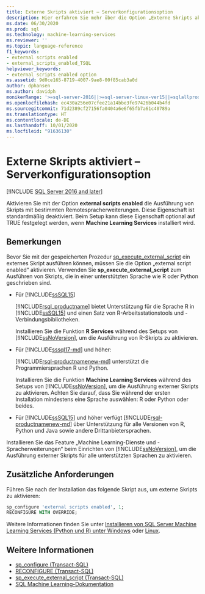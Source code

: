 ```yaml
---
title: Externe Skripts aktiviert – Serverkonfigurationsoption
description: Hier erfahren Sie mehr über die Option „Externe Skripts aktiviert“ in SQL Server. Wenn Sie die Option aktiviert haben, können Sie externe Skripts in unterstützten Sprachen wie R oder Python ausführen.
ms.date: 06/30/2020
ms.prod: sql
ms.technology: machine-learning-services
ms.reviewer: ''
ms.topic: language-reference
f1_keywords:
- external scripts enabled
- external_scripts_enabled_TSQL
helpviewer_keywords:
- external scripts enabled option
ms.assetid: 9d0ce165-8719-4007-9ae8-00f85cab3a0d
author: dphansen
ms.author: davidph
monikerRange: '>=sql-server-2016||>=sql-server-linux-ver15||=sqlallproducts-allversions'
ms.openlocfilehash: ec430a256e07cfee21a14bbe3fe97426b044b4fd
ms.sourcegitcommit: 71d2389cf27156fa0404a6e6f65fb7a61c40789a
ms.translationtype: HT
ms.contentlocale: de-DE
ms.lasthandoff: 10/01/2020
ms.locfileid: "91636130"
---
```

# <a name="external-scripts-enabled-server-configuration-option"></a>Externe Skripts aktiviert – Serverkonfigurationsoption
[!INCLUDE [SQL Server 2016 and later](../../includes/applies-to-version/sqlserver2016.md)]

Aktivieren Sie mit der Option **external scripts enabled** die Ausführung von Skripts mit bestimmten Remotespracherweiterungen. Diese Eigenschaft ist standardmäßig deaktiviert. Beim Setup kann diese Eigenschaft optional auf TRUE festgelegt werden, wenn **Machine Learning Services** installiert wird.

## <a name="remarks"></a>Bemerkungen

Bevor Sie mit der gespeicherten Prozedur [sp_execute_external_script](../../relational-databases/system-stored-procedures/sp-execute-external-script-transact-sql.md) ein externes Skript ausführen können, müssen Sie die Option „external script enabled“ aktivieren. Verwenden Sie **sp_execute_external_script** zum Ausführen von Skripts, die in einer unterstützten Sprache wie R oder Python geschrieben sind. 

+ Für [!INCLUDE[ssSQL15](../../includes/sssql15-md.md)]

    [!INCLUDE[rsql_productname](../../includes/rsql-productname-md.md)] bietet Unterstützung für die Sprache R in [!INCLUDE[ssSQL15](../../includes/sssql15-md.md)] und einen Satz von R-Arbeitsstationstools und -Verbindungsbibliotheken.

    Installieren Sie die Funktion **R Services** während des Setups von [!INCLUDE[ssNoVersion](../../includes/ssnoversion-md.md)], um die Ausführung von R-Skripts zu aktivieren.

+ Für [!INCLUDE[sssql17-md](../../includes/sssql17-md.md)] und höher:

    [!INCLUDE[rsql-productnamenew-md](../../includes/rsql-productnamenew-md.md)] unterstützt die Programmiersprachen R und Python.

    Installieren Sie die Funktion **Machine Learning Services** während des Setups von [!INCLUDE[ssNoVersion](../../includes/ssnoversion-md.md)], um die Ausführung externer Skripts zu aktivieren. Achten Sie darauf, dass Sie während der ersten Installation mindestens eine Sprache auswählen: R oder Python oder beides.
    
+ Für [!INCLUDE[ssSQL15](../../includes/sssqlv15-md.md)] und höher verfügt [!INCLUDE[rsql-productnamenew-md](../../includes/rsql-productnamenew-md.md)] über Unterstützung für alle Versionen von R, Python und Java sowie andere Drittanbietersprachen.

Installieren Sie das Feature „Machine Learning-Dienste und -Spracherweiterungen“ beim Einrichten von [!INCLUDE[ssNoVersion](../../includes/ssnoversion-md.md)], um die Ausführung externer Skripts für alle unterstützten Sprachen zu aktivieren.

## <a name="additional-requirements"></a>Zusätzliche Anforderungen

Führen Sie nach der Installation das folgende Skript aus, um externe Skripts zu aktivieren:

```sql
sp_configure 'external scripts enabled', 1;
RECONFIGURE WITH OVERRIDE;  
```

Weitere Informationen finden Sie unter [Installieren von SQL Server Machine Learning Services (Python und R) unter Windows](../../machine-learning/install/sql-machine-learning-services-windows-install.md) oder [Linux](../../linux/sql-server-linux-setup-machine-learning-docker.md?toc=/sql/machine-learning/toc.json).

## <a name="see-also"></a>Weitere Informationen

+ [sp_configure &#40;Transact-SQL&#41;](../../relational-databases/system-stored-procedures/sp-configure-transact-sql.md)
+ [RECONFIGURE &#40;Transact-SQL&#41;](../../t-sql/language-elements/reconfigure-transact-sql.md)
+ [sp_execute_external_script &#40;Transact-SQL&#41;](../../relational-databases/system-stored-procedures/sp-execute-external-script-transact-sql.md)
+ [SQL Machine Learning-Dokumentation](../../machine-learning/index.yml)
